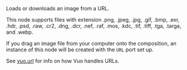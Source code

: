 Loads or downloads an image from a URL.

This node supports files with extension .png, .jpeg, .jpg, .gif, .bmp, .exr, .hdr, .psd, .raw, .cr2, .dng, .dcr, .nef, .raf, .mos, .kdc, .tif, .tiff, .tga, .targa, and .webp.

If you drag an image file from your computer onto the composition, an instance of this node will be created with the `URL` port set up.

See [vuo.url](vuo-nodeset://vuo.url) for info on how Vuo handles URLs.
